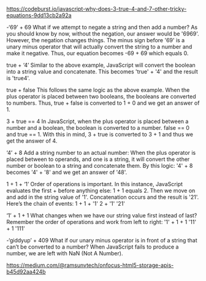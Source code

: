 https://codeburst.io/javascript-why-does-3-true-4-and-7-other-tricky-equations-9dd13cb2a92a

-‘69’ + 69
What if we attempt to negate a string and then add a number? As you should know by now, without the negation, our answer would be '6969'. However, the negation changes things.
The minus sign before '69' is a unary minus operator that will actually convert the string to a number and make it negative. Thus, our equation becomes -69 + 69 which equals 0.

true + ‘4’
Similar to the above example, JavaScript will convert the boolean into a string value and concatenate. This becomes 'true' + '4' and the result is 'true4'.

true + false
This follows the same logic as the above example. When the plus operator is placed between two booleans, the booleans are converted to numbers. Thus, true + false is converted to 1 + 0 and we get an answer of 1.

3 + true == 4
In JavaScript, when the plus operator is placed between a number and a boolean, the boolean is converted to a number.
 false == 0 and true == 1. With this in mind, 3 + true is converted to 3 + 1 and thus we get the answer of 4.
 
 ‘4’ + 8
Add a string number to an actual number:  When the plus operator is placed between to operands, and one is a string, it will convert the other number or boolean to a string and concatenate them.
By this logic: '4' + 8 becomes '4' + '8' and we get an answer of '48'.

1 + 1 + ‘1’
Order of operations is important. In this instance, JavaScript evaluates the first + before anything else: 1 + 1 equals 2. Then we move on and add in the string value of '1'. Concatenation occurs and the result is '21'.
Here’s the chain of events:
1 + 1 + '1'
  2   + '1'
       '21'
       
‘1’ + 1 + 1
What changes when we have our string value first instead of last? Remember the order of operations and work from left to right:
'1' + 1 + 1
   '11' + 1
       '111'
       
-‘giddyup’ + 409
What if our unary minus operator is in front of a string that can’t be converted to a number? 
When JavaScript fails to produce a number, we are left with NaN (Not A Number).

https://medium.com/@ramsunvtech/onfocus-html5-storage-apis-b45d92aa424b
